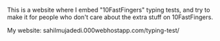 This is a website where I embed "10FastFingers" typing tests, and try to make it for people who don't care about the extra stuff on 10FastFingers.

My website: sahilmujadedi.000webhostapp.com/typing-test/
